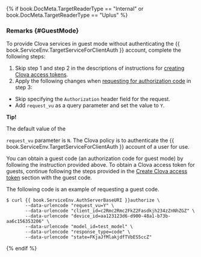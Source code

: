 {% if book.DocMeta.TargetReaderType == "Internal" or book.DocMeta.TargetReaderType == "Uplus" %}
### Remarks {#GuestMode}
To provide Clova services in guest mode without authenticating the {{ book.ServiceEnv.TargetServiceForClientAuth }} account, complete the following steps:

1. Skip step 1 and step 2 in the descriptions of instructions for [creating Clova access tokens](/Develop/Guides/Interact_with_CIC.md#CreateClovaAccessToken).
2. Apply the following changes when [requesting for authorization code](#RequestAuthorizationCode) in step 3:
  * Skip specifying the `Authorization` header field for the request.
  * Add `request_vu` as a query parameter and set the value to `Y`.

<div class="tip">
  <p><strong>Tip!</strong></p>
  The default value of the <p><code>request_vu</code> parameter is <code>N</code>. The Clova policy is to authenticate the {{ book.ServiceEnv.TargetServiceForClientAuth }} account of a user for use.</p>
</div>

You can obtain a guest code (an authorization code for guest mode) by following the instruction provided above. To obtain a Clova access token for guests, continue following the steps provided in the [Create Clova access token](/Develop/Guides/Interact_with_CIC.md#CreateClovaAccessToken) section with the guest code.

The following code is an example of requesting a guest code.

<pre><code>$ curl {{ book.ServiceEnv.AuthServerBaseURI }}authorize \
       --data-urlencode "request_vu=Y" \
       --data-urlencode "client_id=c2Rmc2Rmc2FkZ2Fasdkjh234zZnNhZGZ" \
       --data-urlencode "device_id=aa123123d6-d900-48a1-b73b-aa6c156353206" \
       --data-urlencode "model_id=test_model" \
       --data-urlencode "response_type=code" \
       --data-urlencode "state=FKjaJfMlakjdfTVbES5ccZ"
</code></pre>
{% endif %}
